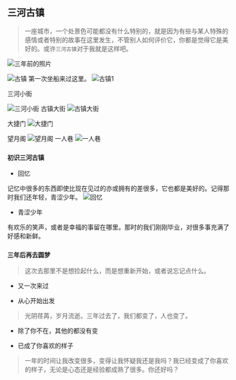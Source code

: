 ##    三河古镇
> 一座城市，一个处景色可能都没有什么特别的，就是因为有些与某人特殊的感情或者特别的故事在这里发生，不管别人如何评价它，你都是觉得它是美好的。或许`三河古镇`对于我就是这样吧。

![三年前的照片](http://o79aoyxqj.bkt.clouddn.com/%E4%B8%89%E6%B2%B3%E5%8F%A4%E9%95%87%EF%BC%883%E5%B9%B4%E5%89%8D%EF%BC%89.jpg?e=1463539820&token=M44ZEL3_F3JhOmUiTmbHO5-KPUR3duKzPM4H9uu5:O5YkhxjrKGF97WrOF68qbIyI028)

![古镇](http://o79aoyxqj.bkt.clouddn.com/%E5%8F%A4%E9%95%872.jpg?e=1464780878&token=M44ZEL3_F3JhOmUiTmbHO5-KPUR3duKzPM4H9uu5:6IBb4qtMUngQ48HbUPVPLP9PJL8)
第一次坐船来过这里。
![古镇1](http://o79aoyxqj.bkt.clouddn.com/%E5%8F%A4%E9%95%871.jpg?e=1464780878&token=M44ZEL3_F3JhOmUiTmbHO5-KPUR3duKzPM4H9uu5:6LGoKzmlk-WK-peZWMKhevVtMP4)

三河小街

![三河小街](http://o79aoyxqj.bkt.clouddn.com/%E4%B8%89%E6%B2%B3%E5%B0%8F%E8%A1%97.jpeg?e=1464785789&token=M44ZEL3_F3JhOmUiTmbHO5-KPUR3duKzPM4H9uu5:PilKkjvirg4GZTH_NEWCdAM2YiY)
古镇大街
![古镇大街](http://o79aoyxqj.bkt.clouddn.com/%E5%8F%A4%E9%95%87%E5%A4%A7%E8%A1%97.jpeg?e=1464785789&token=M44ZEL3_F3JhOmUiTmbHO5-KPUR3duKzPM4H9uu5:khuJ_QPCCHVLqRI_w5d8xbWqNJE)

大捷门
![大捷门](http://o79aoyxqj.bkt.clouddn.com/%E5%A4%A7%E6%8D%B7%E9%97%A8.jpeg?e=1464785789&token=M44ZEL3_F3JhOmUiTmbHO5-KPUR3duKzPM4H9uu5:se3DYf7vjafj-lGuyTtHM94KUWA)

望月阁
![望月阁](http://o79aoyxqj.bkt.clouddn.com/%E6%9C%9B%E6%9C%88%E9%98%81.jpeg?e=1464785789&token=M44ZEL3_F3JhOmUiTmbHO5-KPUR3duKzPM4H9uu5:vs4570ErEhWovtxPdCSYqA0nnVw)
一人巷
![一人巷](http://o79aoyxqj.bkt.clouddn.com/%E4%B8%80%E4%B8%AA%E4%BA%BA%E5%B7%B7.jpeg?e=1464785789&token=M44ZEL3_F3JhOmUiTmbHO5-KPUR3duKzPM4H9uu5:lejW6roeXKD5wA65l3rD_irjUyQ)

### `初识三河古镇`

- 回忆

记忆中很多的东西即使比现在见过的亦或拥有的差很多，它也都是美好的。记得那时我们还年轻，青涩少年。
![回忆](http://o79aoyxqj.bkt.clouddn.com/kiss.jpg?e=1464780878&token=M44ZEL3_F3JhOmUiTmbHO5-KPUR3duKzPM4H9uu5:I_Hze7C0r4795INYLcUUkaKL1Hc)


- 青涩少年

有欢乐的笑声，或者是幸福的事留在哪里。那时的我们刚刚毕业，对很多事充满了好感和新鲜。



















### `三年后再去圆梦`
> 这次去那里不是想捡起什么，而是想重新开始，或者说忘记点什么。

- 又一次来过



- 从心开始出发

 


> 光阴荏苒，岁月流逝。三年过去了，我们都变了，人也变了。

- 除了你不在，其他的都没有变

- 已成了你喜欢的样子

> 一年的时间让我改变很多，变得让我怀疑我还是我吗？我已经变成了你喜欢的样子，无论是心态还是经验都成熟了很多。你还好吗？








